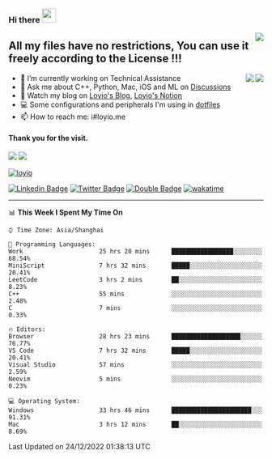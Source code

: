 <h3 align="left">Hi there <img src="https://media.giphy.com/media/hvRJCLFzcasrR4ia7z/giphy.gif" width="28"></h3>
<a align="right" href="https://github.com/loyio/loyio/blob/master/STAR/README.md"><img align="right" src="https://img.shields.io/badge/LOYIO-STAR-green" /></a>

## All my files have no restrictions, You can use it freely according to the License !!!

<a href="https://github.com/loyio#gh-light-mode-only">
     <img align="right"  src="https://loy-readme.vercel.app/api/top-langs/?username=loyio&langs_count=6&hide=css,html,jupyter%20notebook" />
</a>

<a href="https://github.com/loyio#gh-dark-mode-only">
  <img align="right"  src="https://loy-readme.vercel.app/api/top-langs/?username=loyio&langs_count=6&theme=slateorange&hide=css,html,jupyter%20notebook" />
</a>



- 🔭 I’m currently working on Technical Assistance
- 💬 Ask me about C++, Python, Mac, iOS and ML on [Discussions](https://github.com/loyio/blog/discussions)
- 📔 Watch my blog on [Loyio's Blog](https://loyio.me), [Loyio's Notion](https://loyio.notion.site/loyio/Loyio-s-Dashboard-2f56bd29222a445ea9d9e8802a1ac83b)
- 💻 Some configurations and peripherals I'm using in [dotfiles](https://github.com/loyio/dotfiles)
- 📫 How to reach me: i#loyio.me


#### Thank you for the visit.
<img src="http://profile-counter.glitch.me/loyio/count.svg" />

<img src="https://loy-readme.vercel.app/api?username=loyio&show_icons=true&hide=stars&include_all_commits=true&hide_title=true&theme=slateorange" />

     

[![loyio](https://github-profile-trophy.vercel.app/?username=loyio&theme=onedark&column=4)](https://github.com/loyio)

[![Linkedin Badge](https://img.shields.io/badge/-@loyio-0077b5?style=flat-square&logo=Linkedin&logoColor=white&labelColor=0077b5&link=https://www.linkedin.com/in/loyio-hex-363172158/)](https://www.linkedin.com/in/loyio-hex-363172158/)
[![Twitter Badge](https://img.shields.io/badge/-@loyiome-1ca0f1?style=flat-square&labelColor=1ca0f1&logo=twitter&logoColor=white&link=https://twitter.com/loyiome)](https://twitter.com/loyiome)
[![Double Badge](https://img.shields.io/badge/@loyio-007722?style=flat&logo=Douban&logoColor=white)](https://www.douban.com/people/susmote)
[![wakatime](https://wakatime.com/badge/user/c0ddc104-5a20-41d1-ab9a-c4d9ea20a4d9.svg)](https://wakatime.com/@c0ddc104-5a20-41d1-ab9a-c4d9ea20a4d9)

-------
<!--START_SECTION:waka-->
📊 **This Week I Spent My Time On** 

```text
⌚︎ Time Zone: Asia/Shanghai

💬 Programming Languages: 
Work                     25 hrs 20 mins      █████████████████░░░░░░░░   68.54% 
MiniScript               7 hrs 32 mins       █████░░░░░░░░░░░░░░░░░░░░   20.41% 
LeetCode                 3 hrs 2 mins        ██░░░░░░░░░░░░░░░░░░░░░░░   8.23% 
C++                      55 mins             ░░░░░░░░░░░░░░░░░░░░░░░░░   2.48% 
C                        7 mins              ░░░░░░░░░░░░░░░░░░░░░░░░░   0.33%

🔥 Editors: 
Browser                  28 hrs 23 mins      ███████████████████░░░░░░   76.77% 
VS Code                  7 hrs 32 mins       █████░░░░░░░░░░░░░░░░░░░░   20.41% 
Visual Studio            57 mins             ░░░░░░░░░░░░░░░░░░░░░░░░░   2.59% 
Neovim                   5 mins              ░░░░░░░░░░░░░░░░░░░░░░░░░   0.23%

💻 Operating System: 
Windows                  33 hrs 46 mins      ██████████████████████░░░   91.31% 
Mac                      3 hrs 12 mins       ██░░░░░░░░░░░░░░░░░░░░░░░   8.69%

```


 Last Updated on 24/12/2022 01:38:13 UTC
<!--END_SECTION:waka-->
